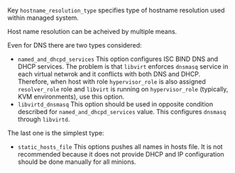 
Key `hostname_resolution_type` specifies type of hostname resolution used
within managed system.

Host name resolution can be acheived by multiple means.

Even for DNS there are two types considered:
* `named_and_dhcpd_services`
   This option configures ISC BIND DNS and DHCP services.
   The problem is that `libvirt` enforces `dnsmasq` service in each
   virtual netwrok and it conflicts with both DNS and DHCP. Therefore,
   when host with role `hypervisor_role` is also assigned `resolver_role` role
   and `libvirt` is running on `hypervisor_role` (typically, KVM environments),
   use this option.
* `libvirtd_dnsmasq`
   This option should be used in opposite condition described for
   `named_and_dhcpd_services` value. This configures `dnsmasq` through
   `libvirtd`.

The last one is the simplest type:
* `static_hosts_file`
   This options pushes all names in hosts file.
   It is not recommended because it does not provide DHCP and IP
   configuration should be done manually for all minions.

